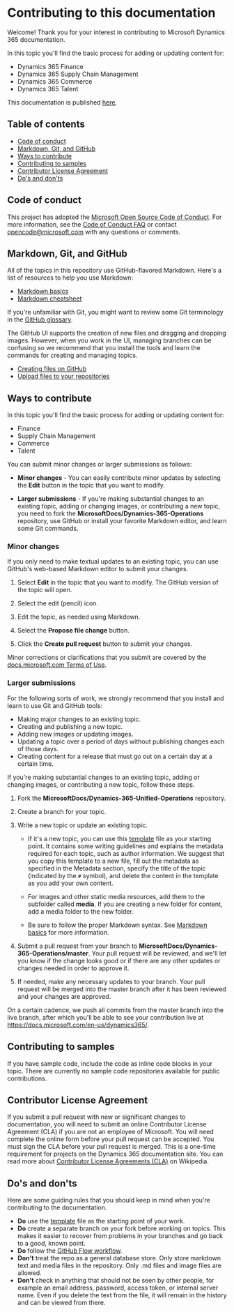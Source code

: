 # Contributing to this documentation
Welcome! Thank you for your interest in contributing to Microsoft Dynamics 365 documentation. 

In this topic you'll find the basic process for adding or updating content for:
- Dynamics 365 Finance
- Dynamics 365 Supply Chain Management
- Dynamics 365 Commerce
- Dynamics 365 Talent

This documentation is published [here](https://docs.microsoft.com/en-us/dynamics365/unified-operations/fin-and-ops/index).

## Table of contents 

* [Code of conduct](#code-of-conduct)
* [Markdown, Git, and GitHub](#markdown-git-and-github)
* [Ways to contribute](#ways-to-contribute)
* [Contributing to samples](#contributing-to-samples)
* [Contributor License Agreement](#contributor-license-agreement)
* [Do's and don'ts](#dos-and-donts)

## Code of conduct
This project has adopted the [Microsoft Open Source Code of Conduct](https://opensource.microsoft.com/codeofconduct/). For more information, see the [Code of Conduct FAQ](https://opensource.microsoft.com/codeofconduct/faq/) or contact [opencode@microsoft.com](mailto:opencode@microsoft.com) with any questions or comments.

## Markdown, Git, and GitHub
All of the topics in this repository use GitHub-flavored Markdown. Here's a list of resources to help you use Markdown:

* [Markdown basics](https://help.github.com/articles/markdown-basics/)
* [Markdown cheatsheet](https://github.com/adam-p/markdown-here/wiki/Markdown-Cheatsheet)

If you're unfamiliar with Git, you might want to review some Git terminology in the [GitHub glossary](https://help.github.com/articles/github-glossary).

The GitHub UI supports the creation of new files and dragging and dropping images. However, when you work in the UI, managing branches can be confusing so we recommend that you install the tools and learn the commands for creating and managing topics. 

* [Creating files on GitHub](https://github.com/blog/1327-creating-files-on-github)
* [Upload files to your repositories](https://github.com/blog/2105-upload-files-to-your-repositories)

## Ways to contribute
In this topic you'll find the basic process for adding or updating content for:
- Finance 
- Supply Chain Management
- Commerce
- Talent

You can submit minor changes or larger submissions as follows:

* **Minor changes** - You can easily contribute minor updates by selecting the **Edit** button in the topic that you want to modify.

* **Larger submissions** - If you're making substantial changes to an existing topic, adding or changing images, or contributing a new topic, you need to fork the **MicrosoftDocs/Dynamics-365-Operations** repository, use GitHub or install your favorite Markdown editor, and learn some Git commands.

### Minor changes
If you only need to make textual updates to an existing topic, you can use GitHub's web-based Markdown editor to submit your changes. 

1. Select **Edit** in the topic that you want to modify. The GitHub version of the topic will open.

2. Select the edit (pencil) icon. 

3. Edit the topic, as needed using Markdown.

4. Select the **Propose file change** button.

5. Click the **Create pull request** button to submit your changes.
 
Minor corrections or clarifications that you submit are covered by the [docs.microsoft.com Terms of Use](https://docs.microsoft.com/legal/termsofuse).

### Larger submissions
For the following sorts of work, we strongly recommend that you install and learn to use Git and GitHub tools:

* Making major changes to an existing topic.
* Creating and publishing a new topic.
* Adding new images or updating images.
* Updating a topic over a period of days without publishing changes each of those days.
* Creating content for a release that must go out on a certain day at a certain time.

If you're making substantial changes to an existing topic, adding or changing images, or contributing a new topic, follow these steps. 

1. Fork the **MicrosoftDocs/Dynamics-365-Unified-Operations** repository.

2. Create a branch for your topic.

3. Write a new topic or update an existing topic.

   - If it's a new topic, you can use this [template](./template.md) file as your starting point. It contains some writing guidelines and explains the metadata required for each topic, such as author information. We suggest that you copy this template to a new file, fill out the metadata as specified in the Metadata section, specify the title of the topic (indicated by the `#` symbol), and delete the content in the template as you add your own content.

   - For images and other static media resources, add them to the subfolder called **media**. If you are creating a new folder for content, add a media folder to the new folder.

   - Be sure to follow the proper Markdown syntax. See [Markdown basics](https://help.github.com/articles/markdown-basics/) for more information.

4. Submit a pull request from your branch to **MicrosoftDocs/Dynamics-365-Operations/master**. Your pull request will be reviewed, and we'll let you know if the change looks good or if there are any other updates or changes needed in order to approve it.

5. If needed, make any necessary updates to your branch. Your pull request will be merged into the master branch after it has been reviewed and your changes are approved.

On a certain cadence, we push all commits from the master branch into the live branch, after which you'll be able to see your contribution live at https://docs.microsoft.com/en-us/dynamics365/.

## Contributing to samples
If you have sample code, include the code as inline code blocks in your topic. There are currently no sample code repositories available for public contributions.

## Contributor License Agreement
If you submit a pull request with new or significant changes to documentation, you will need to submit an online Contributor License Agreement (CLA) if you are not an employee of Microsoft. You will need complete the online form before your pull request can be accepted. You must sign the CLA before your pull request is merged. This is a one-time requirement for projects on the Dynamics 365 documentation site. You can read more about [Contributor License Agreements (CLA)](https://en.wikipedia.org/wiki/Contributor_License_Agreement) on Wikipedia.

## Do's and don'ts
Here are some guiding rules that you should keep in mind when you're contributing to the documentation.

- **Do** use the [template](./template.md) file as the starting point of your work.
- **Do** create a separate branch on your fork before working on topics. This makes it easier to recover from problems in your branches and go back to a good, known point.
- **Do** follow the [GitHub Flow workflow](https://guides.github.com/introduction/flow/).    
- **Don't** treat the repo as a general database store. Only store markdown text and media files in the repository. Only .md files and image files are allowed. 
- **Don't** check in anything that should not be seen by other people, for example an email address, password, access token, or internal server name. Even if you delete the text from the file, it will remain in the history and can be viewed from there. 
